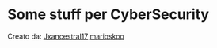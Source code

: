 # Some stuff per CyberSecurity


Creato da: 
[Jxancestral17](https://github.com/Jxancestral17)
[marioskoo](https://github.com/marioskoo)
